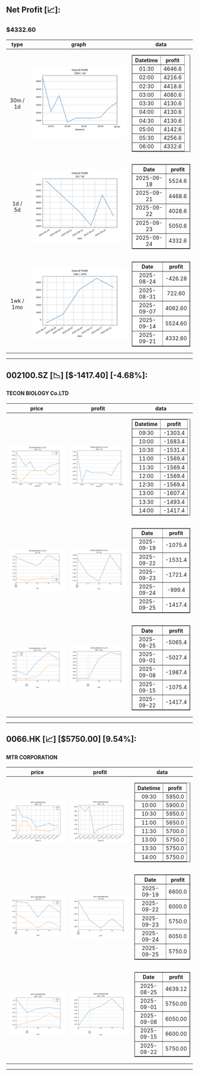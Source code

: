 ## Net Profit [📈]:
### $4332.60
|type|graph|data|
|:---:|:---:|:---:|
|30m / 1d|![net_profit](image/overall_30m-1d.png)|<table border="1" class="dataframe"> <thead> <tr style="text-align: center;"> <th>Datetime</th> <th>profit</th> </tr> </thead> <tbody> <tr> <td>01:30</td> <td>4646.6</td> </tr> <tr> <td>02:00</td> <td>4216.6</td> </tr> <tr> <td>02:30</td> <td>4418.6</td> </tr> <tr> <td>03:00</td> <td>4080.6</td> </tr> <tr> <td>03:30</td> <td>4130.6</td> </tr> <tr> <td>04:00</td> <td>4130.6</td> </tr> <tr> <td>04:30</td> <td>4130.6</td> </tr> <tr> <td>05:00</td> <td>4142.6</td> </tr> <tr> <td>05:30</td> <td>4256.6</td> </tr> <tr> <td>06:00</td> <td>4332.6</td> </tr> </tbody></table>|
|1d / 5d|![net_profit](image/overall_1d-5d.png)|<table border="1" class="dataframe"> <thead> <tr style="text-align: center;"> <th>Date</th> <th>profit</th> </tr> </thead> <tbody> <tr> <td>2025-09-18</td> <td>5524.6</td> </tr> <tr> <td>2025-09-21</td> <td>4468.6</td> </tr> <tr> <td>2025-09-22</td> <td>4028.6</td> </tr> <tr> <td>2025-09-23</td> <td>5050.6</td> </tr> <tr> <td>2025-09-24</td> <td>4332.6</td> </tr> </tbody></table>|
|1wk / 1mo|![net_profit](image/overall_1wk-1mo.png)|<table border="1" class="dataframe"> <thead> <tr style="text-align: center;"> <th>Date</th> <th>profit</th> </tr> </thead> <tbody> <tr> <td>2025-08-24</td> <td>-426.28</td> </tr> <tr> <td>2025-08-31</td> <td>722.60</td> </tr> <tr> <td>2025-09-07</td> <td>4062.60</td> </tr> <tr> <td>2025-09-14</td> <td>5524.60</td> </tr> <tr> <td>2025-09-21</td> <td>4332.60</td> </tr> </tbody></table>|
---
## 002100.SZ [📉] [$-1417.40] [-4.68%]:
#### TECON BIOLOGY Co.LTD
|price|profit|data|
|:---:|:---:|:---:|
|![price](image/002100.SZ_30m-1d_price.png)|![profit](image/002100.SZ_30m-1d_profit.png)|<table border="1" class="dataframe"> <thead> <tr style="text-align: center;"> <th>Datetime</th> <th>profit</th> </tr> </thead> <tbody> <tr> <td>09:30</td> <td>-1303.4</td> </tr> <tr> <td>10:00</td> <td>-1683.4</td> </tr> <tr> <td>10:30</td> <td>-1531.4</td> </tr> <tr> <td>11:00</td> <td>-1569.4</td> </tr> <tr> <td>11:30</td> <td>-1569.4</td> </tr> <tr> <td>12:00</td> <td>-1569.4</td> </tr> <tr> <td>12:30</td> <td>-1569.4</td> </tr> <tr> <td>13:00</td> <td>-1607.4</td> </tr> <tr> <td>13:30</td> <td>-1493.4</td> </tr> <tr> <td>14:00</td> <td>-1417.4</td> </tr> </tbody></table>|
|![price](image/002100.SZ_1d-5d_price.png)|![profit](image/002100.SZ_1d-5d_profit.png)|<table border="1" class="dataframe"> <thead> <tr style="text-align: center;"> <th>Date</th> <th>profit</th> </tr> </thead> <tbody> <tr> <td>2025-09-19</td> <td>-1075.4</td> </tr> <tr> <td>2025-09-22</td> <td>-1531.4</td> </tr> <tr> <td>2025-09-23</td> <td>-1721.4</td> </tr> <tr> <td>2025-09-24</td> <td>-999.4</td> </tr> <tr> <td>2025-09-25</td> <td>-1417.4</td> </tr> </tbody></table>|
|![price](image/002100.SZ_1wk-1mo_price.png)|![profit](image/002100.SZ_1wk-1mo_profit.png)|<table border="1" class="dataframe"> <thead> <tr style="text-align: center;"> <th>Date</th> <th>profit</th> </tr> </thead> <tbody> <tr> <td>2025-08-25</td> <td>-5065.4</td> </tr> <tr> <td>2025-09-01</td> <td>-5027.4</td> </tr> <tr> <td>2025-09-08</td> <td>-1987.4</td> </tr> <tr> <td>2025-09-15</td> <td>-1075.4</td> </tr> <tr> <td>2025-09-22</td> <td>-1417.4</td> </tr> </tbody></table>|
---
## 0066.HK [📈] [$5750.00] [9.54%]:
#### MTR CORPORATION
|price|profit|data|
|:---:|:---:|:---:|
|![price](image/0066.HK_30m-1d_price.png)|![profit](image/0066.HK_30m-1d_profit.png)|<table border="1" class="dataframe"> <thead> <tr style="text-align: center;"> <th>Datetime</th> <th>profit</th> </tr> </thead> <tbody> <tr> <td>09:30</td> <td>5950.0</td> </tr> <tr> <td>10:00</td> <td>5900.0</td> </tr> <tr> <td>10:30</td> <td>5950.0</td> </tr> <tr> <td>11:00</td> <td>5650.0</td> </tr> <tr> <td>11:30</td> <td>5700.0</td> </tr> <tr> <td>13:00</td> <td>5750.0</td> </tr> <tr> <td>13:30</td> <td>5750.0</td> </tr> <tr> <td>14:00</td> <td>5750.0</td> </tr> </tbody></table>|
|![price](image/0066.HK_1d-5d_price.png)|![profit](image/0066.HK_1d-5d_profit.png)|<table border="1" class="dataframe"> <thead> <tr style="text-align: center;"> <th>Date</th> <th>profit</th> </tr> </thead> <tbody> <tr> <td>2025-09-19</td> <td>6600.0</td> </tr> <tr> <td>2025-09-22</td> <td>6000.0</td> </tr> <tr> <td>2025-09-23</td> <td>5750.0</td> </tr> <tr> <td>2025-09-24</td> <td>6050.0</td> </tr> <tr> <td>2025-09-25</td> <td>5750.0</td> </tr> </tbody></table>|
|![price](image/0066.HK_1wk-1mo_price.png)|![profit](image/0066.HK_1wk-1mo_profit.png)|<table border="1" class="dataframe"> <thead> <tr style="text-align: center;"> <th>Date</th> <th>profit</th> </tr> </thead> <tbody> <tr> <td>2025-08-25</td> <td>4639.12</td> </tr> <tr> <td>2025-09-01</td> <td>5750.00</td> </tr> <tr> <td>2025-09-08</td> <td>6050.00</td> </tr> <tr> <td>2025-09-15</td> <td>6600.00</td> </tr> <tr> <td>2025-09-22</td> <td>5750.00</td> </tr> </tbody></table>|
---
